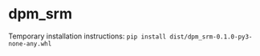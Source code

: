 # dpm_srm

Temporary installation instructions:
```pip install dist/dpm_srm-0.1.0-py3-none-any.whl```
